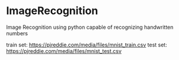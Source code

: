 # ImageRecognition
Image Recognition using python capable of recognizing handwritten numbers

train set: https://pjreddie.com/media/files/mnist_train.csv
test set: https://pjreddie.com/media/files/mnist_test.csv
